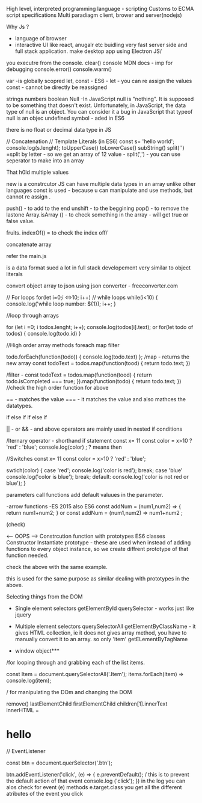 High level, interpreted programming language - scripting
Customs to ECMA script specifications
Multi paradiagm
client, brower and server(nodejs)

Why Js ?

- language of browser
- interactive UI like react, anugalr etc
  buidling very fast server side and full stack application.
  make desktop app using Electron JS/

<!--  other youtube references

1.JS DOM Crash course
2. JS OOP crash course
3. High order Array methods
4.Async JS course
5. Fetch Api and Ajax
6. Vannila JS playlist
7. Freamework Crash course -->

you executre from the console.
clear()
console MDN docs - imp for debugging
console.error()
console.warm()

<!-- variables -->

var -is globally scopred
let, const - ES6 -
let - you can re assign the values
const - cannot be directly be reassigned

<!-- Data Types -->

strings
numbers
boolean
Null -In JavaScript null is "nothing". It is supposed to be something that doesn't exist. Unfortunately, in JavaScript, the data type of null is an object. You can consider it a bug in JavaScript that typeof null is an objec
undefined
symbol - aded in ES6

there is no float or decimal data type in JS

// Concatenation
// Template Literals (in ES6)
const s= 'hello world';
console.log(s.lenght);
toUpperCase()
toLowerCase()
subString()
split('') =split by letter - so we get an array of 12 value -
split(',') - you can use seperator to make into an array

<!-- Arrays -->

That h0ld multiple values

new is a constrcutor
JS can have multiple data types in an array unlike other languages
const is used - because u can manipulate and use methods, but cannot re assign .

push() - to add to the end
unshift - to the beggining
pop() - to remove the lastone
Array.isArray () - to check something in the array - will get true or false value.

fruits. indexOf() = to check the index off/

concatenate array

<!-- object literals -->

refer the main.js

<!-- JSON -->

is a data format
sued a lot in full stack developement
very similar to object literals

convert object array to json using json converter - freeconverter.com

<!-- loops -->

// For loops
for(let i=0;i <=>10; i++)
// while loops
while(i<10) {
console.log('while loop number: ${1});
i++;
}

//loop through arrays

for (let i =0; i todos.lenght; i++);
console.log(todos[i].text);
or
for(let todo of todos) {
console.log(todo.id)
}

//High order array methods
foreach
map
filter

todo.forEach(function(todo)) {
console.log(todo.text)
};
/map - returns the new array
const todoText = todos.map(function(tood) {
return todo.text;
})

/filter -
const todoText = todos.map(function(tood) {
return todo.isCompleted === true;
}).map(function(todo) {
return todo.text;
})
//check the high order function for above

<!--  -->

== - matches the value
=== - it matches the value and also mathces the datatypes.

<!-- conditional -->

if
else if
if else if

|| - or
&& - and
above operators are mainly used in nested if conditions

/Iternary operator - shorthand if statement
const x= 11
const color = x>10 ? 'red' : 'blue';
console.log(color) ;
? means then

//Switches
const x= 11
const color = x>10 ? 'red' : 'blue';

swtich(color) {
case 'red';
console.log('color is red');
break;
case 'blue'
console.log('color is blue');
break;
default:
console.log('color is not red or blue');
}

<!-- functions -->

parameters
call functions
add default valuues in the parameter.

-arrow functions -ES 2015 also ES6
const addNum = (num1,num2) => {
return num1+num2;
}
or
const addNum = (num1,num2) => num1+num2 ;

<!-- this ketword -->  (check)

<-- OOPS -->
Constrcution function with prototypes
ES6 classes
Constructor
Instantiate
prototype - these are used when instead of adding functions to every object instance, so we create diffrent prototype of that function needed.

<!-- in ES6 the OOPS is differen -->

check the above with the same example.

<!-- Classes -->

this is used for the same purpose as similar dealing with prototypes in
the above.

<!-- DOM  -->

Selecting things from the DOM

- Single element selectors
  getElementById
  querySelector - works just like jquery
- Multiple element selectors
  querySelectorAll
  getElementByClassName - it gives HTML collection, ie it does not gives array method, you have to manually convert it to an array. so only 'item'
  getELementByTagName

- window object\*\*\*

/for looping through and grabbing each of the list items.

const Item = document.querySelectorAll('.Item');
items.forEach(Item) => console.log(item);

/ for manipulating the DOm and changing the DOM

remove()
lastElementChild
firstElementChild
children[1].innerText
innerHTML = <h1>hello</h1>

// EventListener

const btn = document.querSelector('.btn');

btn.addEventListener('click', (e) => {
e.preventDefault(); / this is to prevent the default action of that event
console.log ('click');
})
in the log you can alos check for event (e) methods
e.target.class
you get all the different atributes of the event you click
